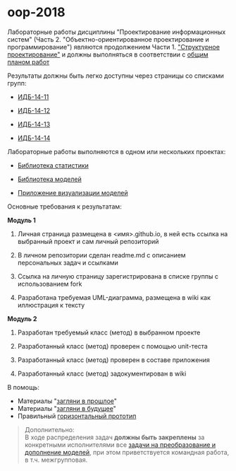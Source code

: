 # oop-2018
Лабораторные работы дисциплины "Проектирование информационных систем" (Часть 2. "Объектно-ориентированное проектирование и программирование") являются продолжением Части 1. ["Структурное проектирование"](https://yadi.sk/d/qhFl_QMq3Maag9) и должны выполняться в соответствии с [общим планом работ](https://github.com/stankin/oop/wiki/%D0%9B%D0%B0%D0%B1%D0%BE%D1%80%D0%B0%D1%82%D0%BE%D1%80%D0%BD%D1%8B%D0%B5-%D1%80%D0%B0%D0%B1%D0%BE%D1%82%D1%8B)

Результаты должны быть легко доступны через страницы со списками групп:

* [ИДБ-14-11](???)

* [ИДБ-14-12](???)

* [ИДБ-14-13](???)

* [ИДБ-14-14](???)

Лабораторные работы выполняются в одном или нескольких проектах:

* [Библиотека статистики](https://github.com/stankin/oop-stat/projects/1)

* [Библиотека моделей](https://github.com/stankin/oop-model/projects/1)

* [Приложение визуализации моделей](https://github.com/stankin/oop-app/projects/1)

Основные требования к результатам:

**Модуль 1**

1. Личная страница размещена в <имя>.github.io, в ней есть ссылка на выбранный проект и сам личный репозиторий

1. В личном репозитории сделан readme.md с описанием персональных задач и ссылками

1. Ссылка на личную страницу зарегистрирована в списке группы с использованием fork

1. Разработана требуемая UML-диаграмма, размещена в wiki как иллюстрация к тексту

**Модуль 2**

1. Разработан требуемый класс (метод) в выбранном проекте

1. Разработанный класс (метод) проверен с помощью unit-теста

1. Разработанный класс (метод) проверен в составе приложения

1. Разработанный класс (метод) задокументирован в wiki

В помощь:
* Материалы "[загляни в прошлое](https://github.com/stankin/oop/wiki)"
* Материалы "[загляни в будущее](https://github.com/stankin/inet-2017/wiki)"
* Правильный [горизонтальный прототип](https://github.com/jhupanen/jhupanen.github.io)

> Дополнительно:<br>
В ходе распределения задач **должны быть закреплены** за конкретными исполнителями все [задачи на преобразование и дополнение моделей](https://okoff.gitbooks.io/proektirovanie-is/content/prilozhenie-1.html), при этом приветствуется командная работа, в т.ч. межгрупповая.
